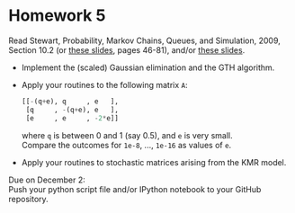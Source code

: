 Homework 5
==========

Read
Stewart, Probability, Markov Chains, Queues, and Simulation, 2009, Section 10.2
(or [these slides](http://www.sti.uniurb.it/events/sfm07pe/slides/Stewart_1.pdf), pages 46-81),
and/or
[these slides](http://www.oyama.e.u-tokyo.ac.jp/theory14/theory14markov2-slides.pdf).

* Implement the (scaled) Gaussian elimination and the GTH algorithm.
* Apply your routines to the following matrix `A`:

  ```python
  [[-(q+e), q     , e   ],
   [q     , -(q+e), e   ],
   [e     , e     , -2*e]]
  ```

  where `q` is between 0 and 1 (say 0.5),
  and `e` is very small.  
  Compare the outcomes for `1e-8`, ..., `1e-16` as values of `e`.
* Apply your routines to stochastic matrices arising from the KMR model.

Due on December 2:  
Push your python script file and/or IPython notebook to your GitHub repository.
